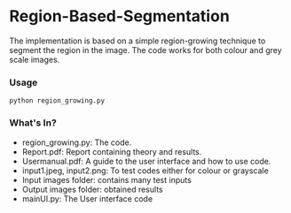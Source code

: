 # Region-Based-Segmentation

The implementation is based on a simple region-growing technique to segment the region in the image. The code works for both colour and grey scale images. 

### Usage
```python region_growing.py```

### What's In?
- region_growing.py: The code.
- Report.pdf: Report containing theory and results.
- Usermanual.pdf: A guide to the user interface and how to use code.
- input1.jpeg, input2.png: To test codes either for colour or grayscale
- Input images folder: contains many test inputs
- Output images folder: obtained results
- mainUI.py: The User interface code
